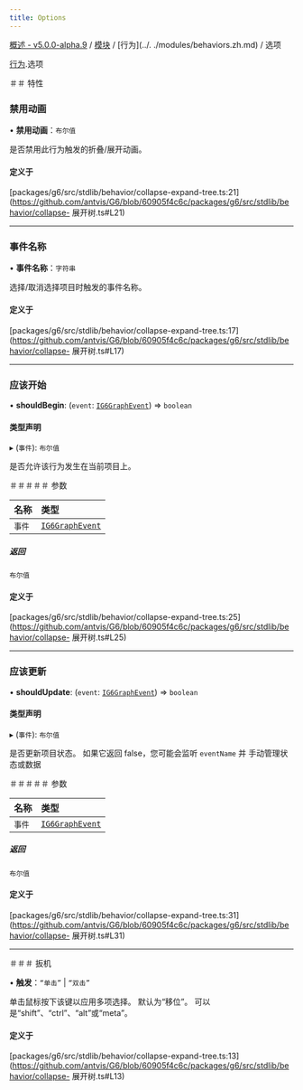 ```yaml
---
title: Options
---
```


[概述 - v5.0.0-alpha.9](../../README.zh.md) / [模块](../../modules.zh.md) / [行为](../. ./modules/behaviors.zh.md) / 选项 

 [行为](../../modules/behaviors.zh.md).选项 

 ＃＃ 特性 

 ### 禁用动画 

 • **禁用动画**：`布尔值` 

 是否禁用此行为触发的折叠/展开动画。 

 #### 定义于 

 [packages/g6/src/stdlib/behavior/collapse-expand-tree.ts:21](https://github.com/antvis/G6/blob/60905f4c6c/packages/g6/src/stdlib/behavior/collapse- 展开树.ts#L21) 

 ___ 

 ### 事件名称 

 • **事件名称**：`字符串` 

 选择/取消选择项目时触发的事件名称。 

 #### 定义于 

 [packages/g6/src/stdlib/behavior/collapse-expand-tree.ts:17](https://github.com/antvis/G6/blob/60905f4c6c/packages/g6/src/stdlib/behavior/collapse- 展开树.ts#L17) 

 ___ 

 ### 应该开始 

 • **shouldBegin**: (`event`: [`IG6GraphEvent`](IG6GraphEvent.zh.md)) => `boolean` 

 #### 类型声明 

 ▸ (`事件`): `布尔值` 

 是否允许该行为发生在当前项目上。 

 ＃＃＃＃＃ 参数 

 | 名称 | 类型 | 
 | :------ | :------ | 
 | `事件` | [`IG6GraphEvent`](IG6GraphEvent.zh.md) | 

 ##### 返回 

 `布尔值` 

 #### 定义于 

 [packages/g6/src/stdlib/behavior/collapse-expand-tree.ts:25](https://github.com/antvis/G6/blob/60905f4c6c/packages/g6/src/stdlib/behavior/collapse- 展开树.ts#L25) 

 ___ 

 ### 应该更新 

 • **shouldUpdate**: (`event`: [`IG6GraphEvent`](IG6GraphEvent.zh.md)) => `boolean` 

 #### 类型声明 

 ▸ (`事件`): `布尔值` 

 是否更新项目状态。 
 如果它返回 false，您可能会监听 `eventName` 并 
 手动管理状态或数据 

 ＃＃＃＃＃ 参数 

 | 名称 | 类型 | 
 | :------ | :------ | 
 | `事件` | [`IG6GraphEvent`](IG6GraphEvent.zh.md) | 

 ##### 返回 

 `布尔值` 

 #### 定义于 

 [packages/g6/src/stdlib/behavior/collapse-expand-tree.ts:31](https://github.com/antvis/G6/blob/60905f4c6c/packages/g6/src/stdlib/behavior/collapse- 展开树.ts#L31) 

 ___ 

 ＃＃＃ 扳机 

 • **触发**：``“单击”`` \| ``“双击”`` 

 单击鼠标按下该键以应用多项选择。 
 默认为“移位”。 
 可以是“shift”、“ctrl”、“alt”或“meta”。 

 #### 定义于 

 [packages/g6/src/stdlib/behavior/collapse-expand-tree.ts:13](https://github.com/antvis/G6/blob/60905f4c6c/packages/g6/src/stdlib/behavior/collapse- 展开树.ts#L13)